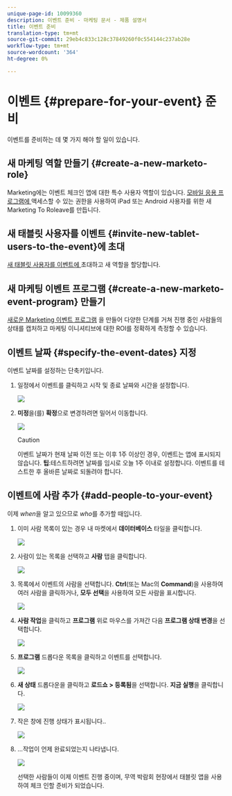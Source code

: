 ```yaml
---
unique-page-id: 10099360
description: 이벤트 준비 - 마케팅 문서 - 제품 설명서
title: 이벤트 준비
translation-type: tm+mt
source-git-commit: 29eb4c833c128c37849260f0c554144c237ab28e
workflow-type: tm+mt
source-wordcount: '364'
ht-degree: 0%

---
```



# 이벤트 {#prepare-for-your-event} 준비

이벤트를 준비하는 데 몇 가지 해야 할 일이 있습니다.

## 새 마케팅 역할 만들기 {#create-a-new-marketo-role}

Marketing에는 이벤트 체크인 앱에 대한 특수 사용자 역할이 있습니다.  [모바일 응용 프로그램에 ](https://docs.marketo.com/display/DOCS/Grant+User+Access+to+the+Check-in+App) 액세스할 수 있는 권한을 사용하여 iPad 또는 Android 사용자를 위한 새 Marketing To Roleave를 만듭니다.

## 새 태블릿 사용자를 이벤트 {#invite-new-tablet-users-to-the-event}에 초대

[새 태블릿 사용자를 이벤트에 ](https://docs.marketo.com/display/DOCS/Grant+User+Access+to+the+Check-in+App) 초대하고 새 역할을 할당합니다.

## 새 마케팅 이벤트 프로그램 {#create-a-new-marketo-event-program} 만들기

[새로운 Marketing 이벤트 프로그램](/help/marketo/product-docs/demand-generation/events/understanding-events/create-a-new-event-program.md) 을 만들어 다양한 단계를 거쳐 진행 중인 사람들의 상태를 캡처하고 마케팅 이니셔티브에 대한 ROI를 정확하게 측정할 수 있습니다.

## 이벤트 날짜 {#specify-the-event-dates} 지정

이벤트 날짜를 설정하는 단축키입니다.

1. 일정에서 이벤트를 클릭하고 시작 및 종료 날짜와 시간을 설정합니다.

   ![](assets/image2016-4-6-15-3a27-3a35.png)

1. **미정**&#x200B;을(를) **확정**&#x200B;으로 변경하려면 밀어서 이동합니다.

   ![](assets/image2016-4-6-15-3a30-3a57.png)

   >[!CAUTION]
   >
   >이벤트 날짜가 현재 날짜 이전 또는 이후 1주 이상인 경우, 이벤트는 앱에 표시되지 않습니다. **팁**:테스트하려면 날짜를 임시로 오늘 1주 이내로 설정합니다. 이벤트를 테스트한 후 올바른 날짜로 되돌려야 합니다.

## 이벤트에 사람 추가 {#add-people-to-your-event}

이제 *when*&#x200B;을 알고 있으므로 *who*&#x200B;를 추가할 때입니다.

1. 이미 사람 목록이 있는 경우 내 마켓에서 **데이터베이스** 타일을 클릭합니다.

   ![](assets/db.png)

1. 사람이 있는 목록을 선택하고 **사람** 탭을 클릭합니다.

   ![](assets/four.png)

1. 목록에서 이벤트의 사람을 선택합니다. **Ctrl**(또는 Mac의 **Command**)을 사용하여 여러 사람을 클릭하거나, **모두 선택**&#x200B;을 사용하여 모든 사람을 표시합니다.

   ![](assets/five.png)

1. **사람 작업**&#x200B;을 클릭하고 **프로그램** 위로 마우스를 가져간 다음 **프로그램 상태 변경**&#x200B;을 선택합니다.

   ![](assets/six.png)

1. **프로그램** 드롭다운 목록을 클릭하고 이벤트를 선택합니다.

   ![](assets/seven.png)

1. **새 상태** 드롭다운을 클릭하고 **로드쇼 > 등록됨**&#x200B;을 선택합니다. **지금 실행**&#x200B;을 클릭합니다.

   ![](assets/eight.png)

1. 작은 창에 진행 상태가 표시됩니다..

   ![](assets/image2016-4-7-16-3a49-3a7.png)

1. ...작업이 언제 완료되었는지 나타냅니다.

   ![](assets/ten.png)

   선택한 사람들이 이제 이벤트 진행 중이며, 무역 박람회 현장에서 태블릿 앱을 사용하여 체크 인할 준비가 되었습니다.
